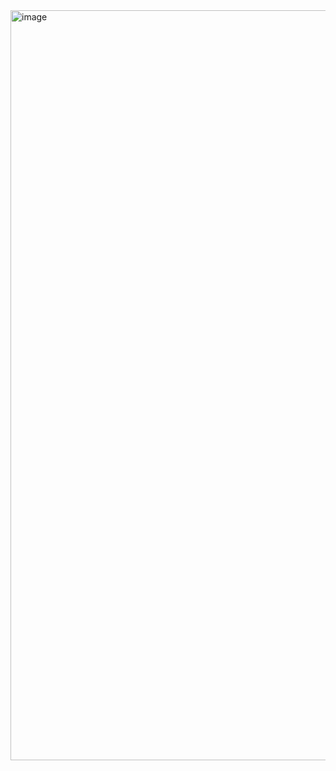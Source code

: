 <img width="1920" height="1200" alt="image" src="https://github.com/user-attachments/assets/1aab143b-43db-411e-8d0f-07a06dd72b15" />
